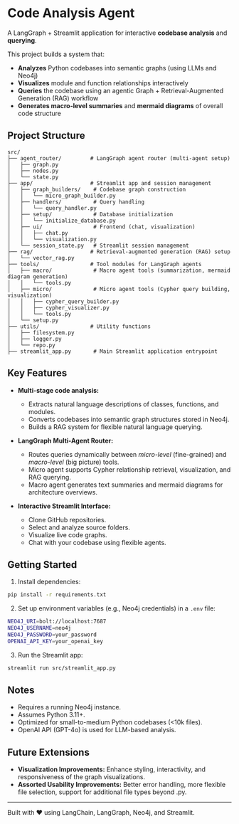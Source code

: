 # Code Analysis Agent

A LangGraph + Streamlit application for interactive **codebase analysis** and **querying**.

This project builds a system that:
- **Analyzes** Python codebases into semantic graphs (using LLMs and Neo4j)
- **Visualizes** module and function relationships interactively
- **Queries** the codebase using an agentic Graph + Retrieval-Augmented Generation (RAG) workflow
- **Generates macro-level summaries** and **mermaid diagrams** of overall code structure

## Project Structure

```
src/
├── agent_router/         # LangGraph agent router (multi-agent setup)
│   ├── graph.py
│   ├── nodes.py
│   └── state.py
├── app/                  # Streamlit app and session management
│   ├── graph_builders/    # Codebase graph construction
│   │   └── micro_graph_builder.py
│   ├── handlers/          # Query handling
│   │   └── query_handler.py
│   ├── setup/             # Database initialization
│   │   └── initialize_database.py
│   ├── ui/                # Frontend (chat, visualization)
│   │   ├── chat.py
│   │   └── visualization.py
│   └── session_state.py   # Streamlit session management
├── rag/                  # Retrieval-augmented generation (RAG) setup
│   └── vector_rag.py
├── tools/                # Tool modules for LangGraph agents
│   ├── macro/             # Macro agent tools (summarization, mermaid diagram generation)
│   │   └── tools.py
│   ├── micro/             # Micro agent tools (Cypher query building, visualization)
│   │   ├── cypher_query_builder.py
│   │   ├── cypher_visualizer.py
│   │   └── tools.py
│   └── setup.py
├── utils/                # Utility functions
│   ├── filesystem.py
│   ├── logger.py
│   └── repo.py
├── streamlit_app.py       # Main Streamlit application entrypoint
```

## Key Features

- **Multi-stage code analysis:**
  - Extracts natural language descriptions of classes, functions, and modules.
  - Converts codebases into semantic graph structures stored in Neo4j.
  - Builds a RAG system for flexible natural language querying.

- **LangGraph Multi-Agent Router:**
  - Routes queries dynamically between *micro-level* (fine-grained) and *macro-level* (big picture) tools.
  - Micro agent supports Cypher relationship retrieval, visualization, and RAG querying.
  - Macro agent generates text summaries and mermaid diagrams for architecture overviews.

- **Interactive Streamlit Interface:**
  - Clone GitHub repositories.
  - Select and analyze source folders.
  - Visualize live code graphs.
  - Chat with your codebase using flexible agents.

## Getting Started

1. Install dependencies:
```bash
pip install -r requirements.txt
```

2. Set up environment variables (e.g., Neo4j credentials) in a `.env` file:
```bash
NEO4J_URI=bolt://localhost:7687
NEO4J_USERNAME=neo4j
NEO4J_PASSWORD=your_password
OPENAI_API_KEY=your_openai_key
```

3. Run the Streamlit app:
```bash
streamlit run src/streamlit_app.py
```

## Notes
- Requires a running Neo4j instance.
- Assumes Python 3.11+.
- Optimized for small-to-medium Python codebases (<10k files).
- OpenAI API (GPT-4o) is used for LLM-based analysis.

## Future Extensions
- **Visualization Improvements:** Enhance styling, interactivity, and responsiveness of the graph visualizations.
- **Assorted Usability Improvements:** Better error handling, more flexible file selection, support for additional file types beyond .py.

---

Built with ❤️ using LangChain, LangGraph, Neo4j, and Streamlit.